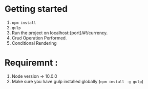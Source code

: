 
# Getting started


1. `npm install`
2. `gulp`
3. Run the project on localhost:{port}/#!/currency.
4. Crud Operation Performed.
5. Conditional Rendering



# Requiremnt :
1. Node version => 10.0.0
2. Make sure you have gulp installed globally (`npm install -g gulp`)